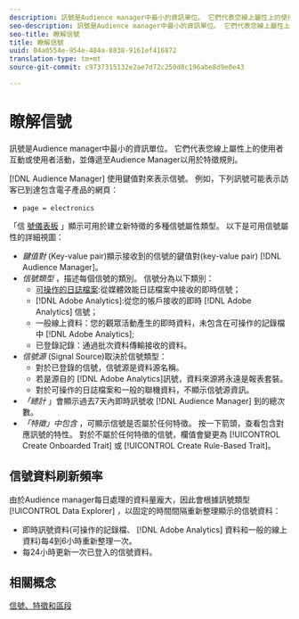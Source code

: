 ```yaml
---
description: 訊號是Audience manager中最小的資訊單位。 它們代表您線上屬性上的使用者互動或使用者活動，並傳遞至Audience Manager以用於特徵規則。
seo-description: 訊號是Audience manager中最小的資訊單位。 它們代表您線上屬性上的使用者互動或使用者活動，並傳遞至Audience Manager以用於特徵規則。
seo-title: 瞭解信號
title: 瞭解信號
uuid: 04a0554e-954e-484a-8838-9161ef416872
translation-type: tm+mt
source-git-commit: c9737315132e2ae7d72c250d8c196abe8d9e0e43

---
```



# 瞭解信號

訊號是Audience manager中最小的資訊單位。 它們代表您線上屬性上的使用者互動或使用者活動，並傳遞至Audience Manager以用於特徵規則。

[!DNL Audience Manager] 使用鍵值對來表示信號。 例如，下列訊號可能表示訪客已到達包含電子產品的網頁：

* `page = electronics`

「信 [號儀表板](../../features/data-explorer/data-explorer-signals-dashboard.md) 」顯示可用於建立新特徵的多種信號屬性類型。 以下是可用信號屬性的詳細視圖：

* *鍵值對* (Key-value pair)顯示接收到的信號的鍵值對(key-value pair) [!DNL Audience Manager]。
* *信號類型* ，描述每個信號的類別。 信號分為以下類別：
   * [可操作的日誌檔案](/help/using/integration/media-data-integration/actionable-log-files.md):從媒體效能日誌檔案中接收的即時信號；
   * [!DNL Adobe Analytics]:從您的帳戶接收的即時 [!DNL Adobe Analytics] 信號；
   * 一般線上資料：您的觀眾活動產生的即時資料，未包含在可操作的記錄檔中 [!DNL Adobe Analytics];
   * 已登錄記錄：通過批次資料傳輸接收的資料。
* *信號源* (Signal Source)取決於信號類型：
   * 對於已登錄的信號，信號源是資料源名稱。
   * 若是源自的 [!DNL Adobe Analytics]訊號，資料來源將永遠是報表套裝。
   * 對於可操作的日誌檔案和一般的聯機資料，不顯示信號源資訊。
* *「總計* 」會顯示過去7天內即時訊號收 [!DNL Audience Manager] 到的總次數。
* *「特徵」中包含* ，可顯示信號是否屬於任何特徵。 按一下箭頭，查看包含對應訊號的特性。 對於不屬於任何特徵的信號，欄值會變更為 [!UICONTROL Create Onboarded Trait] 或 [!UICONTROL Create Rule-Based Trait]。

## 信號資料刷新頻率

由於Audience manager每日處理的資料量龐大，因此會根據訊號類型 [!UICONTROL Data Explorer] ，以固定的時間間隔重新整理顯示的信號資料：

* 即時訊號資料(可操作的記錄檔、 [!DNL Adobe Analytics] 資料和一般的線上資料)每4到6小時重新整理一次。
* 每24小時更新一次已登入的信號資料。

## 相關概念

[信號、特徵和區段](/help/using/reference/signal-trait-segment.md)